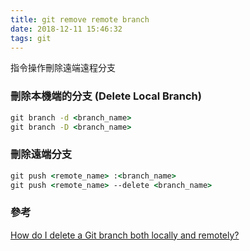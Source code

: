 ```yaml
---
title: git remove remote branch
date: 2018-12-11 15:46:32
tags: git
---
```


指令操作刪除遠端遠程分支
<!-- more -->

### 刪除本機端的分支 (Delete Local Branch)
```bat
git branch -d <branch_name>
git branch -D <branch_name>
```

### 刪除遠端分支
```bat
git push <remote_name> :<branch_name>
git push <remote_name> --delete <branch_name>
```

### 參考
[How do I delete a Git branch both locally and remotely?](https://stackoverflow.com/questions/2003505/how-do-i-delete-a-git-branch-both-locally-and-remotely)
